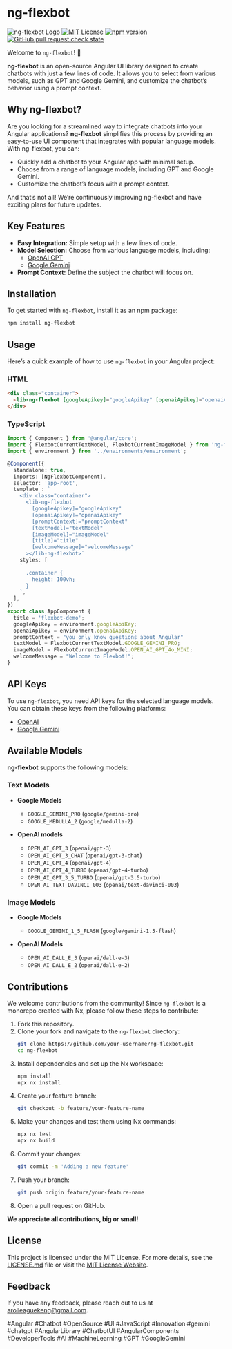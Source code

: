 # ng-flexbot

![ng-flexbot Logo](https://github.com/arolleaguekeng/ng-flexbot/blob/master/ng-flexbot-logo.png)
[![MIT License](https://img.shields.io/badge/License-MIT-green.svg)](https://choosealicense.com/licenses/mit/)
[![npm version](https://img.shields.io/npm/v/ng-flexbot)](https://www.npmjs.com/package/ng-flexbot)
[![GitHub pull request check state](https://img.shields.io/github/status/s/pulls/arolleaguekeng/ng-flexbot/15)](https://github.com/arolleaguekeng/ng-flexbot/pulls)

Welcome to `ng-flexbot`! 🚀

**ng-flexbot** is an open-source Angular UI library designed to create chatbots with just a few lines of code. It allows you to select from various models, such as GPT and Google Gemini, and customize the chatbot’s behavior using a prompt context.

## Why ng-flexbot?

Are you looking for a streamlined way to integrate chatbots into your Angular applications? **ng-flexbot** simplifies this process by providing an easy-to-use UI component that integrates with popular language models. With ng-flexbot, you can:

- Quickly add a chatbot to your Angular app with minimal setup.
- Choose from a range of language models, including GPT and Google Gemini.
- Customize the chatbot’s focus with a prompt context.

And that’s not all! We’re continuously improving ng-flexbot and have exciting plans for future updates.

## Key Features

- **Easy Integration:** Simple setup with a few lines of code.
- **Model Selection:** Choose from various language models, including:
  - [OpenAI GPT](https://platform.openai.com/)
  - [Google Gemini](https://cloud.google.com/gemini)
- **Prompt Context:** Define the subject the chatbot will focus on.

## Installation

To get started with `ng-flexbot`, install it as an npm package:

```bash
npm install ng-flexbot
```

## Usage

Here’s a quick example of how to use `ng-flexbot` in your Angular project:

### HTML

```html
<div class="container">
  <lib-ng-flexbot [googleApikey]="googleApikey" [openaiApikey]="openaiApikey" [promptContext]="promptContext" [textModel]="textModel" [imageModel]="imageModel" [title]="title" [welcomeMessage]="welcomeMessage"></lib-ng-flexbot>
</div>
```

### TypeScript

```typescript
import { Component } from '@angular/core';
import { FlexbotCurrentTextModel, FlexbotCurrentImageModel } from 'ng-flexbot';
import { environment } from '../environments/environment';

@Component({
  standalone: true,
  imports: [NgFlexbotComponent],
  selector: 'app-root',
  template : `
    <div class="container">
      <lib-ng-flexbot
        [googleApikey]="googleApikey"
        [openaiApikey]="openaiApikey"
        [promptContext]="promptContext"
        [textModel]="textModel"
        [imageModel]="imageModel"
        [title]="title"
        [welcomeMessage]="welcomeMessage"
      ></lib-ng-flexbot>`
    styles: [
    `
      .container {
        height: 100vh;
      }
    `,
  ],
})
export class AppComponent {
  title = 'flexbot-demo';
  googleApikey = environment.googleApiKey;
  openaiApikey = environment.openaiApiKey;
  promptContext = "you only know questions about Angular"
  textModel = FlexbotCurrentTextModel.GOOGLE_GEMINI_PRO;
  imageModel = FlexbotCurrentImageModel.OPEN_AI_GPT_4o_MINI;
  welcomeMessage = "Welcome to Flexbot!";
}
```

## API Keys

To use `ng-flexbot`, you need API keys for the selected language models. You can obtain these keys from the following platforms:

- [OpenAI](https://platform.openai.com/)
- [Google Gemini](https://cloud.google.com/gemini)

## Available Models

**ng-flexbot** supports the following models:

### Text Models

- **Google Models**

  - `GOOGLE_GEMINI_PRO` (`google/gemini-pro`)
  - `GOOGLE_MEDULLA_2` (`google/medulla-2`)

- **OpenAI models**
  - `OPEN_AI_GPT_3` (`openai/gpt-3`)
  - `OPEN_AI_GPT_3_CHAT` (`openai/gpt-3-chat`)
  - `OPEN_AI_GPT_4` (`openai/gpt-4`)
  - `OPEN_AI_GPT_4_TURBO` (`openai/gpt-4-turbo`)
  - `OPEN_AI_GPT_3_5_TURBO` (`openai/gpt-3.5-turbo`)
  - `OPEN_AI_TEXT_DAVINCI_003` (`openai/text-davinci-003`)

### Image Models

- **Google Models**

  - `GOOGLE_GEMINI_1_5_FLASH` (`google/gemini-1.5-flash`)

- **OpenAI Models**
  - `OPEN_AI_DALL_E_3` (`openai/dall-e-3`)
  - `OPEN_AI_DALL_E_2` (`openai/dall-e-2`)

## Contributions

We welcome contributions from the community! Since `ng-flexbot` is a monorepo created with Nx, please follow these steps to contribute:

1. Fork this repository.
2. Clone your fork and navigate to the `ng-flexbot` directory:
   ```bash
   git clone https://github.com/your-username/ng-flexbot.git
   cd ng-flexbot
   ```
3. Install dependencies and set up the Nx workspace:
   ```bash
   npm install
   npx nx install
   ```
4. Create your feature branch:
   ```bash
   git checkout -b feature/your-feature-name
   ```
5. Make your changes and test them using Nx commands:
   ```bash
   npx nx test
   npx nx build
   ```
6. Commit your changes:
   ```bash
   git commit -m 'Adding a new feature'
   ```
7. Push your branch:
   ```bash
   git push origin feature/your-feature-name
   ```
8. Open a pull request on GitHub.

**We appreciate all contributions, big or small!**

## License

This project is licensed under the MIT License. For more details, see the [LICENSE.md](https://github.com/arolleaguekeng/ng-flexbot/blob/master/LICENSE.md) file or visit the [MIT License Website](https://choosealicense.com/licenses/mit/).

## Feedback

If you have any feedback, please reach out to us at [arolleaguekeng@gmail.com](mailto:arolleaguekeng@gmail.com).

#Angular #Chatbot #OpenSource #UI #JavaScript #Innovation #gemini #chatgpt #AngularLibrary #ChatbotUI
#AngularComponents
#DeveloperTools #AI
#MachineLearning
#GPT
#GoogleGemini
